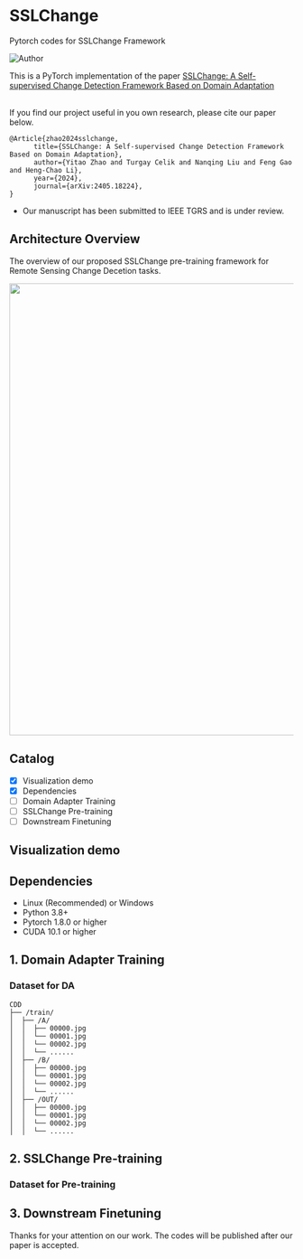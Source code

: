 # SSLChange
Pytorch codes for SSLChange Framework

![Author](https://img.shields.io/badge/Author-MarsZYT-orange.svg)

This is a PyTorch implementation of the paper [SSLChange: A Self-supervised Change Detection Framework Based on Domain Adaptation](https://arxiv.org/abs/2405.18224)

<br>
If you find our project useful in you own research, please cite our paper below.

```
@Article{zhao2024sslchange,
      title={SSLChange: A Self-supervised Change Detection Framework Based on Domain Adaptation}, 
      author={Yitao Zhao and Turgay Celik and Nanqing Liu and Feng Gao and Heng-Chao Li},
      year={2024},
      journal={arXiv:2405.18224},
}
```

* Our manuscript has been submitted to IEEE TGRS and is under review. 

## Architecture Overview
The overview of our proposed SSLChange pre-training framework for Remote Sensing Change Decetion tasks.  
<p align="center">
      <img src="https://github.com/MarsZhaoYT/SSLChange/blob/main/imgs/SSLChange.jpg", width=800>
</p>

## Catalog
- [x] Visualization demo
- [x] Dependencies
- [ ] Domain Adapter Training
- [ ] SSLChange Pre-training
- [ ] Downstream Finetuning

## Visualization demo


## Dependencies
* Linux (Recommended) or Windows
* Python 3.8+
* Pytorch 1.8.0 or higher
* CUDA 10.1 or higher

## 1. Domain Adapter Training
### Dataset for DA
```
CDD
├── /train/
│  ├── /A/
│  │  ├── 00000.jpg
│  │  └── 00001.jpg
│  │  └── 00002.jpg
│  │  └── ......
│  ├── /B/
│  │  ├── 00000.jpg
│  │  └── 00001.jpg
│  │  └── 00002.jpg
│  │  └── ......
│  ├── /OUT/
│  │  ├── 00000.jpg
│  │  └── 00001.jpg
│  │  └── 00002.jpg
│  │  └── ......
```
## 2. SSLChange Pre-training
### Dataset for Pre-training

## 3. Downstream Finetuning

Thanks for your attention on our work. The codes will be published after our paper is accepted. 

